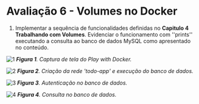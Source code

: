 # Avaliação 6 - Volumes no Docker
1. Implementar a sequência de funcionalidades definidas no **Capitulo 4 Trabalhando com Volumes**. Evidenciar o funcionamento com ''prints'' executando a consulta ao banco de dados MySQL como apresentado no conteúdo.

![1](https://github.com/PabloBF/asr_tele/assets/55034604/88dd8e57-595a-478a-bb8f-8e6c55785836)
***Figura 1**. Captura de tela do Play with Docker.*

![2](https://github.com/PabloBF/asr_tele/assets/55034604/d799851b-2e0f-44fc-a5c1-8f80903a976f)
***Figura 2**. Criação da rede 'todo-app' e execução do banco de dados.*

![3](https://github.com/PabloBF/asr_tele/assets/55034604/5e1a4a61-44e7-4a18-95c0-b5d612a0829f)
***Figura 3**. Autenticação no banco de dados.*

![4](https://github.com/PabloBF/asr_tele/assets/55034604/395e842b-8773-4519-8db0-f1fd6f12808a)
***Figura 4**. Consulta no banco de dados.*
